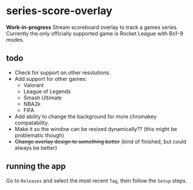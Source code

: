 # series-score-overlay
**Work-in-progress**
Stream scoreboard overlay to track a games series. Currently the only officially supported game is Rocket League with Bo1-9 modes.

## todo
* Check for support on other resolutions.
* Add support for other games:
  - Valorant
  - League of Legends
  - Smash Ultimate
  - NBA2k
  - FIFA
* Add ability to change the background for more chromakey compatability.
* Make it so the window can be resized dynamically?? (this might be problematic though)
* ~~Change overlay design to something better~~ (kind of finished, but could always be better)

## running the app
Go to `Releases` and select the most recent `Tag`, then follow the `Setup` steps.
